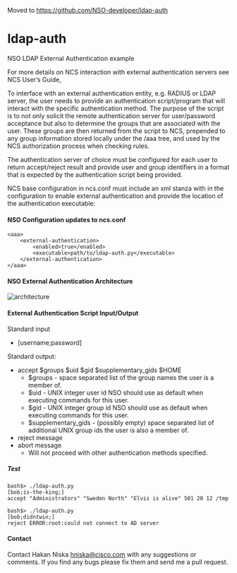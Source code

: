 Moved to https://github.com/NSO-developer/ldap-auth

# ldap-auth
NSO LDAP External Authentication example

For more details on NCS interaction with external authentication servers see NCS User’s Guide,

To interface with an external authentication entity, e.g. RADIUS or LDAP server, the user needs to provide an authentication script/program that will interact with the specific authentication method.  The purpose of the script is to not only solicit the remote authentication server for user/password acceptance but also to determine the groups that are associated with the user.  These groups are then returned from the script to NCS, prepended to any group information stored locally under the /aaa tree, and used by the NCS authorization process when checking rules.

The authentication server of choice must be configured for each user to return accept/reject result and provide user and group identifiers in a format that is expected by the authentication script being provided.

NCS base configuration in ncs.conf must include an <external-authentication> xml stanza with in the <aaa> configuration to enable external authentication and provide the location of the authentication executable:


#### NSO Configuration updates to ncs.conf
```
<aaa>
    <external-authentication>
        <enabled>true</enabled>
        <executable>path/to/ldap-auth.py</executable>
    </external-authentication>
</aaa>
```

#### NSO External Authentication Architecture
![architecture](img/external_auth_architecture.jpg)

#### External Authentication Script Input/Output
Standard input
* [username;password]

Standard output:
* accept $groups $uid $gid $supplementary_gids $HOME
    * $groups - space separated list of the group names the user is a member of.
    * $uid - UNIX integer user id NSO should use as default when executing commands for this user.
    * $gid - UNIX integer group id NSO should use as default when executing commands for this user.
    * $supplementary_gids - (possibly empty) space separated list of additional UNIX group ids the user is also a member of.
* reject message
* abort message
  * Will not proceed with other authentication methods specified.

##### Test

```
bash$> ./ldap-auth.py
[bob;is-the-king;]
accept "Administrators" "Sweden North" "Elvis is alive" 501 20 12 /tmp

bash$> ./ldap-auth.py
[bob;didntwin;]
reject ERROR:root:could not connect to AD server
```
#### Contact

Contact Hakan Niska <hniska@cisco.com> with any suggestions or comments. If you find any bugs please fix them and send me a pull request.
